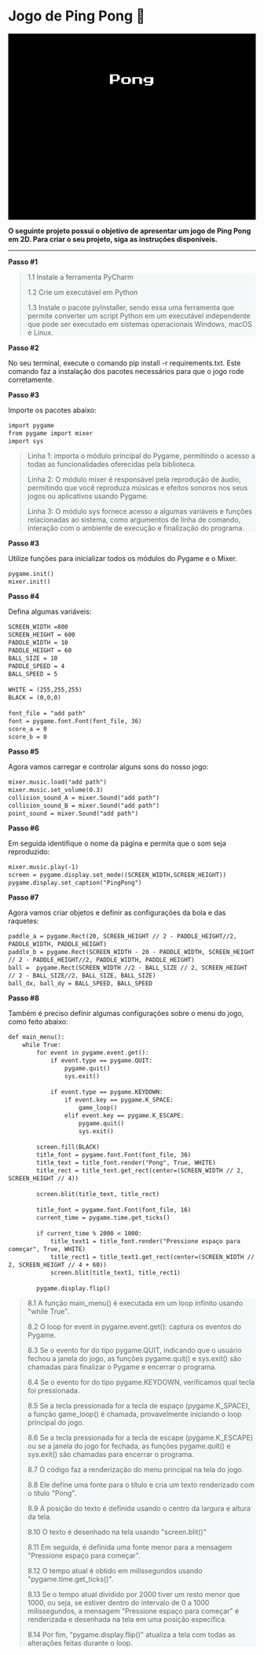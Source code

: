 # Jogo de Ping Pong 🏓

<img src="pong.gif" align="center"/>

<f2 align = "left"> **O seguinte projeto possui o objetivo de apresentar um jogo de Ping Pong em 2D. Para criar o seu projeto, siga as instruções disponíveis.**</f2>
<hr> </hr>

<f2 align = "left"> **Passo #1**</f2>
<blockquote style="background-color: #F5F8F9;">
    <p> 1.1 Instale a ferramenta PyCharm <p/>
    <p> 1.2 Crie um executável em Python <p/>
    <p> 1.3 Instale o pacote pyInstaller, sendo essa uma ferramenta que permite converter um script Python em um executável independente que pode ser executado em sistemas operacionais Windows, macOS e Linux.<p/>
</blockquote>

<f2 align = "left"> **Passo #2**</f2>
<p> No seu terminal, execute o comando pip install -r requirements.txt. Este comando faz a instalação dos pacotes necessários para que o jogo rode corretamente. <p/>

<f2 align = "left"> **Passo #3**</f2>
<p> Importe os pacotes abaixo:<p/>

    import pygame
    from pygame import mixer
    import sys
    
<blockquote style="background-color: #F5F8F9;">
<p> Linha 1: importa o módulo principal do Pygame, permitindo o acesso a todas as funcionalidades oferecidas pela biblioteca.<p/>
<p> Linha 2: O módulo mixer é responsável pela reprodução de áudio, permitindo que você reproduza músicas e efeitos sonoros nos seus jogos ou aplicativos usando Pygame.<p/>
<p> Linha 3: O módulo sys fornece acesso a algumas variáveis e funções relacionadas ao sistema, como argumentos de linha de comando, interação com o ambiente de execução e finalização do programa.<p/>
</blockquote>

<f2 align = "left"> **Passo #3**</f2>
<p>Utilize funções para inicializar todos os módulos do Pygame e o Mixer.<p/>

    pygame.init()
    mixer.init()
    
<f2 align = "left"> **Passo #4**</f2>
<p>Defina algumas variáveis:<p/>

    SCREEN_WIDTH =800
    SCREEN_HEIGHT = 600
    PADDLE_WIDTH = 10
    PADDLE_HEIGHT = 60
    BALL_SIZE = 10
    PADDLE_SPEED = 4
    BALL_SPEED = 5

    WHITE = (255,255,255)
    BLACK = (0,0,0)

    font_file = "add path"
    font = pygame.font.Font(font_file, 36)
    score_a = 0
    score_b = 0

<f2 align = "left"> **Passo #5**</f2>
<p>Agora vamos carregar e controlar alguns sons do nosso jogo:<p/>

    mixer.music.load("add path")
    mixer.music.set_volume(0.3)
    collision_sound_A = mixer.Sound("add path")
    collision_sound_B = mixer.Sound("add path")
    point_sound = mixer.Sound("add path")
    
<f2 align = "left"> **Passo #6**</f2>
<p>Em seguida identifique o nome da página e permita que o som seja reproduzido:<p/>

    mixer.music.play(-1)
    screen = pygame.display.set_mode((SCREEN_WIDTH,SCREEN_HEIGHT))
    pygame.display.set_caption("PingPong")

<f2 align = "left"> **Passo #7**</f2>
<p>Agora vamos criar objetos e definir as configurações da bola e das raquetes:<p/>

    paddle_a = pygame.Rect(20, SCREEN_HEIGHT // 2 - PADDLE_HEIGHT//2, PADDLE_WIDTH, PADDLE_HEIGHT)
    paddle_b = pygame.Rect(SCREEN_WIDTH - 20 - PADDLE_WIDTH, SCREEN_HEIGHT // 2 - PADDLE_HEIGHT//2, PADDLE_WIDTH, PADDLE_HEIGHT)
    ball =  pygame.Rect(SCREEN_WIDTH //2 - BALL_SIZE // 2, SCREEN_HEIGHT // 2 - BALL_SIZE//2, BALL_SIZE, BALL_SIZE)
    ball_dx, ball_dy = BALL_SPEED, BALL_SPEED
    
<f2 align = "left"> **Passo #8**</f2>
<p>Também é preciso definir algumas configurações sobre o menu do jogo, como feito abaixo:<p/>

    def main_menu():
        while True:
            for event in pygame.event.get():
                if event.type == pygame.QUIT:
                    pygame.quit()
                    sys.exit()

                if event.type == pygame.KEYDOWN:
                    if event.key == pygame.K_SPACE:
                        game_loop()
                    elif event.key == pygame.K_ESCAPE:
                        pygame.quit()
                        sys.exit()

            screen.fill(BLACK)
            title_font = pygame.font.Font(font_file, 36)
            title_text = title_font.render("Pong", True, WHITE)
            title_rect = title_text.get_rect(center=(SCREEN_WIDTH // 2, SCREEN_HEIGHT // 4))

            screen.blit(title_text, title_rect)

            title_font = pygame.font.Font(font_file, 16)
            current_time = pygame.time.get_ticks()

            if current_time % 2000 < 1000:
                title_text1 = title_font.render("Pressione espaço para começar", True, WHITE)
                title_rect1 = title_text1.get_rect(center=(SCREEN_WIDTH // 2, SCREEN_HEIGHT // 4 + 60))
                screen.blit(title_text1, title_rect1)

            pygame.display.flip()
            
<blockquote style="background-color: #F5F8F9;">

<p> 8.1 A função main_menu() é executada em um loop infinito usando "while True". <p/>
<p> 8.2 O loop for event in pygame.event.get(): captura os eventos do Pygame. <p/>
<p> 8.3 Se o evento for do tipo pygame.QUIT, indicando que o usuário fechou a janela do jogo, as funções pygame.quit() e sys.exit() são chamadas para finalizar o Pygame e encerrar o programa. <p/>
<p> 8.4 Se o evento for do tipo pygame.KEYDOWN, verificamos qual tecla foi pressionada. <p/>
<p> 8.5 Se a tecla pressionada for a tecla de espaço (pygame.K_SPACE), a função game_loop() é chamada, provavelmente iniciando o loop principal do jogo. <p/>
<p> 8.6 Se a tecla pressionada for a tecla de escape (pygame.K_ESCAPE) ou se a janela do jogo for fechada, as funções pygame.quit() e sys.exit() são chamadas para encerrar o programa. <p/>
<p> 8.7 O código faz a renderização do menu principal na tela do jogo. <p/>
<p> 8.8 Ele define uma fonte para o título e cria um texto renderizado com o título "Pong".<p/>
<p> 8.9 A posição do texto é definida usando o centro da largura e altura da tela.<p/>
<p> 8.10 O texto é desenhado na tela usando "screen.blit()"<p/>
<p> 8.11 Em seguida, é definida uma fonte menor para a mensagem "Pressione espaço para começar".<p/>
<p> 8.12 O tempo atual é obtido em milissegundos usando "pygame.time.get_ticks()".<p/>
<p> 8.13 Se o tempo atual dividido por 2000 tiver um resto menor que 1000, ou seja, se estiver dentro do intervalo de 0 a 1000 milissegundos, a mensagem "Pressione espaço para começar" é renderizada e desenhada na tela em uma posição específica.<p/>
<p> 8.14 Por fim, "pygame.display.flip()" atualiza a tela com todas as alterações feitas durante o loop.<p/>
</blockquote>
